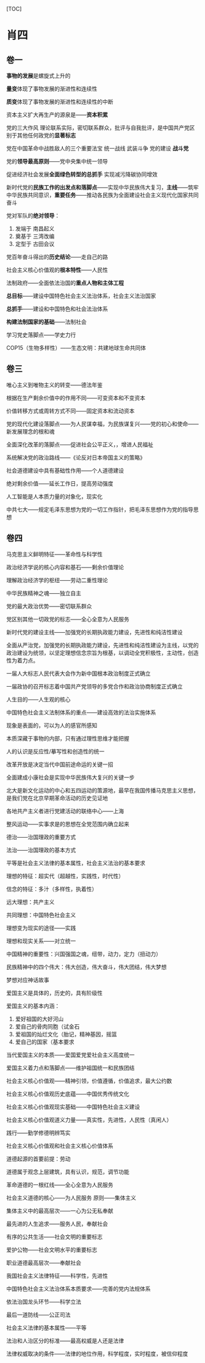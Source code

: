 [TOC]



# 肖四

## 卷一

**事物的发展**是螺旋式上升的

**量变**体现了事物发展的渐进性和连续性

**质变**体现了事物发展的渐进性和连续性的中断

资本主义扩大再生产的源泉是——**资本积累**

党的三大作风 理论联系实际，密切联系群众，批评与自我批评，是中国共产党区别于其他任何政党的**显著标志**

党在中国革命中战胜敌人的三个重要法宝 统一战线 武装斗争 党的建设 **战斗党**

党的**领导最高原则**——党中央集中统一领导

促进经济社会发展**全面绿色转型的总抓手** 实现减污降碳协同增效

新时代党的**民族工作的出发点和落脚点**——实现中华民族伟大复习，**主线**——筑牢中华民族共同意识，**重要任务**——推动各民族为全面建设社会主义现代化国家共同奋斗

党对军队的**绝对领导**：

1. 发端于 南昌起义
2. 奠基于 三湾改编
3. 定型于 古田会议

党百年奋斗得出的**历史结论**——走自己的路

社会主义核心价值观的**根本特性**——人民性

法制政府——全面依法治国的**重点人物和主体工程**

**总目标**——建设中国特色社会主义法治体系，社会主义法治国家

**总抓手**——建设和中国特色和社会法治体系

**构建法制国家的基础**——法制社会

学习党史落脚点——学史力行

COP15（生物多样性）——生态文明：共建地球生命共同体

## 卷三

唯心主义到唯物主义的转变——德法年鉴

根据在生产剩余价值中的作用不同——可变资本和不变资本

价值转移方式或周转方式不同——固定资本和流动资本

党的现代化建设落脚点——为人民谋幸福，为民族谋复兴——党的初心和使命——新发展理念的根和魂

全面深化改革的落脚点——促进社会公平正义，，增进人民福祉

系统解决党的政治路线——《论反对日本帝国主义的策略》

社会道德建设中具有基础性作用——个人道德建设

绝对剩余价值——延长工作日，提高劳动强度

人工智能是人本质力量的对象化，现实化

中共七大——规定毛泽东思想为党的一切工作指针，把毛泽东思想作为党的指导思想



## 卷四

马克思主义鲜明特征——革命性与科学性

政治经济学说的核心内容和基石——剩余价值理论

理解政治经济学的枢纽——劳动二重性理论

中华民族精神之魂——独立自主

党的最大政治优势——密切联系群众

党区别其他一切政党的标志——全心全意为人民服务

新时代党的建设主线——加强党的长期执政能力建设，先进性和纯洁性建设

全面从严治党，加强党的长期执政能力建设，先进性和纯洁性建设为主线，以党的政治建设为统领，以坚定理想信念宗旨为根基，以调动全党积极性，主动性，创造性为着力点。

一届人大标志人民代表大会作为新中国根本政治制度正式确立

一届政协的召开标志着中国共产党领导的多党合作和政治协商制度正式确立

人生目的——人生观的核心

中国特色社会主义法制体系的重点——建设高效的法治实施体系

现象是表面的，可以为人的感官所感知

本质深藏于事物的内部，只有通过理性思维才能把握

人的认识是反应性/摹写性和创造性的统一

改革开放是决定当代中国前途命运的关键一招

全面建成小康社会是实现中华民族伟大复兴的关键一步

北大是新文化运动的中心和五四运动的策源地，最早在我国传播马克思主义思想，是我们党在北京早期革命活动的历史见证地

各地共产主义者进行党建活动的联络中心——上海

整风运动——实事求是的思想在全党范围内确立起来

德治——治国理政的重要方式

法治——治国理政的基本方式

平等是社会主义法律的基本属性，社会主义法治的基本要求







理想的特征：超实代（超越性，实践性，时代性）

信念的特征：多汁（多样性，执着性）

远大理想：共产主义

共同理想：中国特色社会主义

理想变为现实的途径——实践

理想和现实关系——对立统一

中国精神的重要性：兴国强国之魂，纽带，动力，定力（扭动力）

民族精神中的四个伟大：伟大创造，伟大奋斗，伟大团结，伟大梦想

梦想对应神话故事

爱国主义是具体的，历史的，具有阶级性

爱国主义的基本内涵：   

1. 爱好祖国的大好河山
2. 爱自己的骨肉同胞（试金石
3. 爱祖国的灿烂文化（胎记，精神基因，摇篮
4. 爱自己的国家（基本要求

当代爱国主义的本质——爱国爱党爱社会主义高度统一

爱国主义着力点和落脚点——维护祖国统一和民族团结

社会主义核心价值观——精神引领，价值遵循，价值追求，最大公约数

社会主义核心价值观历史底蕴——中国优秀传统文化

社会主义核心价值观现实基础——中国特色社会主义建设

社会主义核心价值观道义力量——真实性，先进性，人民性（真闲人）

践行——勤学修德明辨笃实

社会主义核心价值观和社会主义核心价值体系

道德起源的首要前提：劳动

道德属于观念上层建筑，具有认识，规范，调节功能

革命道德的一根红线——全心全意为人民服务

社会主义道德的核心——为人民服务  原则——集体主义

集体主义中的最高层次——一心为公无私奉献 

最先进的人生追求——服务人民，奉献社会

有序的公共生活——社会文明的重要标志

爱护公物——社会文明水平的重要标志	

职业道德最高层次——奉献社会

我国社会主义法律特征——科学性，先进性

中国特色社会主义法治体系本质要求——完善的党内法规体系

依法治国龙头环节——科学立法

最后一道防线——公正司法

社会主义法律的基本属性——平等

法治和人治区分的标准——最高权威是人还是法律

法律权威取决的条件——法律的地位作用，科学程度，实时程度，被信仰程度